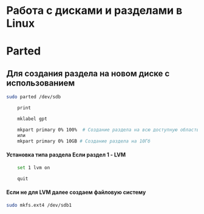 # Работа с дисками и разделами в Linux

# Parted
## Для создания раздела на новом диске с использованием

```bash
sudo parted /dev/sdb
```

```bash
    print
```

```bash
    mklabel gpt
```

```bash
    mkpart primary 0% 100%  # Создание раздела на всю доступную область
    или
    mkpart primary 0% 10GB # Создание раздела на 10Гб
```

#### Установка типа раздела Если раздел 1 - LVM
```bash
    set 1 lvm on  
```

```bash
    quit
```

#### Если не для LVM далее создаем файловую систему

```bash
sudo mkfs.ext4 /dev/sdb1
```

